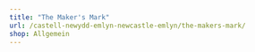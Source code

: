 ```yaml
---
title: "The Maker's Mark"
url: /castell-newydd-emlyn-newcastle-emlyn/the-makers-mark/
shop: Allgemein
---
```

